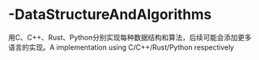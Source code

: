 # -DataStructureAndAlgorithms
用C、C++、Rust、Python分别实现每种数据结构和算法，后续可能会添加更多语言的实现。A implementation using C/C++/Rust/Python  respectively
